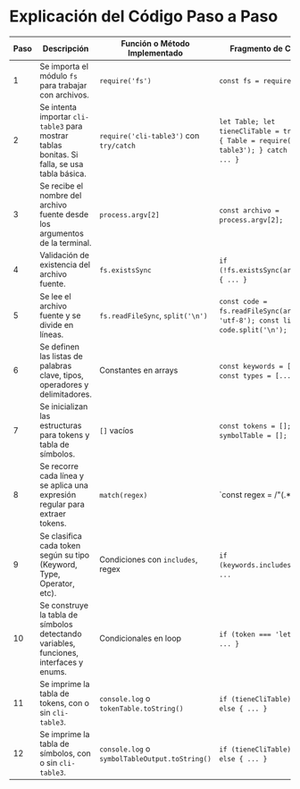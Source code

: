 # Explicación del Código Paso a Paso

| Paso | Descripción | Función o Método Implementado | Fragmento de Código | Captura / Resultado | Observaciones |
|------|-------------|-------------------------------|----------------------|----------------------|---------------|
| 1 | Se importa el módulo `fs` para trabajar con archivos. | `require('fs')` | `const fs = require('fs');` | - | Es necesario para leer el archivo fuente. |
| 2 | Se intenta importar `cli-table3` para mostrar tablas bonitas. Si falla, se usa tabla básica. | `require('cli-table3')` con `try/catch` | `let Table; let tieneCliTable = true; try { Table = require('cli-table3'); } catch (e) { ... }` | Advertencia en consola si no está instalado. | Permite flexibilidad y mejora la presentación. |
| 3 | Se recibe el nombre del archivo fuente desde los argumentos de la terminal. | `process.argv[2]` | `const archivo = process.argv[2];` | Recibe por ejemplo: `codigofuente.ts` | Si no se pasa o no existe, lanza error. |
| 4 | Validación de existencia del archivo fuente. | `fs.existsSync` | `if (!fs.existsSync(archivo)) { ... }` | Error: "Archivo no encontrado" ![Captura de tokens](./screenshots/1.png)  | Asegura que el archivo exista antes de continuar. |
| 5 | Se lee el archivo fuente y se divide en líneas. | `fs.readFileSync`, `split('\n')` | `const code = fs.readFileSync(archivo, 'utf-8'); const lines = code.split('\n');` | Arreglo de líneas de código. | Fundamental para recorrer el código línea por línea. |
| 6 | Se definen las listas de palabras clave, tipos, operadores y delimitadores. | Constantes en arrays | `const keywords = [...]`, `const types = [...]` | - | Sirve como base para clasificar tokens. |
| 7 | Se inicializan las estructuras para tokens y tabla de símbolos. | `[]` vacíos | `const tokens = []; const symbolTable = [];` | - | Acumulan los resultados del análisis. |
| 8 | Se recorre cada línea y se aplica una expresión regular para extraer tokens. | `match(regex)` | `const regex = /"(.*?)"|.../g; const matches = line.match(regex);` | Tokens crudos de cada línea | Maneja strings, números, identificadores, símbolos, etc. |
| 9 | Se clasifica cada token según su tipo (Keyword, Type, Operator, etc). | Condiciones con `includes`, regex | `if (keywords.includes(token)) ...` | Lista con tipo, valor y línea | Clasificación fundamental del análisis léxico. |
| 10 | Se construye la tabla de símbolos detectando variables, funciones, interfaces y enums. | Condicionales en loop | `if (token === 'let' ...) { ... }` | Datos guardados: nombre, tipo, línea | Se identifica si es Variable, Function o Structure. |
| 11 | Se imprime la tabla de tokens, con o sin `cli-table3`. | `console.log` o `tokenTable.toString()` | `if (tieneCliTable) { ... } else { ... }` | Tabla con bordes o alineada con tabs | Adapta el formato según disponibilidad. |
| 12 | Se imprime la tabla de símbolos, con o sin `cli-table3`. | `console.log` o `symbolTableOutput.toString()` | `if (tieneCliTable) { ... } else { ... }` | Tabla con info de identificadores y funciones | Misma lógica adaptable que con los tokens. |


